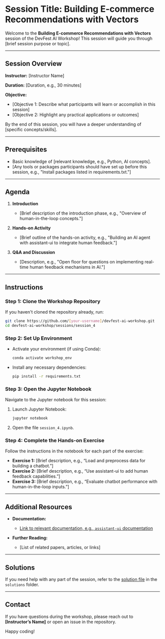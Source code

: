 
# Session Title: Building E-commerce Recommendations with Vectors

Welcome to the **Building E-commerce Recommendations with Vectors** session of the DevFest AI Workshop! This session will guide you through [brief session purpose or topic].

---

## Session Overview

**Instructor:** [Instructor Name]

**Duration:** [Duration, e.g., 30 minutes]

**Objective:**  
- [Objective 1: Describe what participants will learn or accomplish in this session]
- [Objective 2: Highlight any practical applications or outcomes]
  
By the end of this session, you will have a deeper understanding of [specific concepts/skills].

---

## Prerequisites

- Basic knowledge of [relevant knowledge, e.g., Python, AI concepts].
- [Any tools or packages participants should have set up before this session, e.g., "Install packages listed in requirements.txt."]

---

## Agenda

1. **Introduction**  
   - [Brief description of the introduction phase, e.g., "Overview of human-in-the-loop concepts."]

2. **Hands-on Activity**  
   - [Brief outline of the hands-on activity, e.g., "Building an AI agent with assistant-ui to integrate human feedback."]

3. **Q&A and Discussion**  
   - [Description, e.g., "Open floor for questions on implementing real-time human feedback mechanisms in AI."]

---

## Instructions

### Step 1: Clone the Workshop Repository
If you haven't cloned the repository already, run:
```bash
git clone https://github.com/[your-username]/devfest-ai-workshop.git
cd devfest-ai-workshop/sessions/session_4
```

### Step 2: Set Up Environment
- Activate your environment (if using Conda):
  ```bash
  conda activate workshop_env
  ```
- Install any necessary dependencies:
  ```bash
  pip install -r requirements.txt
  ```

### Step 3: Open the Jupyter Notebook
Navigate to the Jupyter notebook for this session:
1. Launch Jupyter Notebook:
   ```bash
   jupyter notebook
   ```
2. Open the file `session_4.ipynb`.

### Step 4: Complete the Hands-on Exercise
Follow the instructions in the notebook for each part of the exercise:

- **Exercise 1:** [Brief description, e.g., “Load and preprocess data for building a chatbot.”]
- **Exercise 2:** [Brief description, e.g., “Use assistant-ui to add human feedback capabilities.”]
- **Exercise 3:** [Brief description, e.g., “Evaluate chatbot performance with human-in-the-loop inputs.”]

---

## Additional Resources

- **Documentation:**  
  - [Link to relevant documentation, e.g., `assistant-ui` documentation](https://link-to-docs.com)
  
- **Further Reading:**  
  - [List of related papers, articles, or links]

---

## Solutions

If you need help with any part of the session, refer to the [solution file](../solutions/session_4_solution.ipynb) in the `solutions` folder.

---

## Contact

If you have questions during the workshop, please reach out to **[Instructor’s Name]** or open an issue in the repository.

Happy coding!
